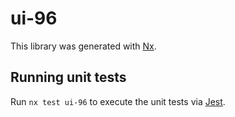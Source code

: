 # ui-96

This library was generated with [Nx](https://nx.dev).

## Running unit tests

Run `nx test ui-96` to execute the unit tests via [Jest](https://jestjs.io).
